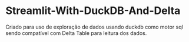 # Streamlit-With-DuckDB-And-Delta
Criado para uso de exploração de dados usando duckdb como motor sql sendo compatível com Delta Table para leitura dos dados.
